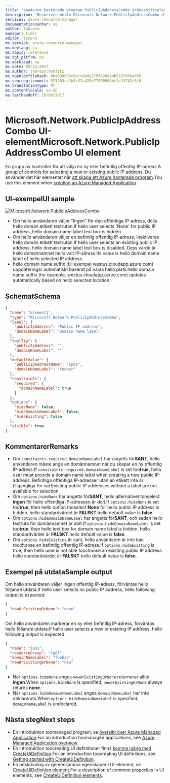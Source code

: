 ```yaml
---
title: "aaaAzure hanterade program PublicIpAddressCombo gränssnittselement | Microsoft Docs"
description: "Beskriver hello Microsoft.Network.PublicIpAddressCombo UI-element för hanterade program i Azure"
services: azure-resource-manager
documentationcenter: na
author: tabrezm
manager: timlt
editor: tysonn
ms.service: azure-resource-manager
ms.devlang: na
ms.topic: reference
ms.tgt_pltfrm: na
ms.workload: na
ms.date: 05/12/2017
ms.author: tabrezm;tomfitz
ms.openlocfilehash: 8ba689005c0eccda0a57bf628de4b5197886a950
ms.sourcegitcommit: 523283cc1b3c37c428e77850964dc1c33742c5f0
ms.translationtype: MT
ms.contentlocale: sv-SE
ms.lasthandoff: 10/06/2017
---
```

# <a name="microsoftnetworkpublicipaddresscombo-ui-element"></a><span data-ttu-id="eb6e7-103">Microsoft.Network.PublicIpAddressCombo UI-element</span><span class="sxs-lookup"><span data-stu-id="eb6e7-103">Microsoft.Network.PublicIpAddressCombo UI element</span></span>
<span data-ttu-id="eb6e7-104">En grupp av kontroller för att välja en ny eller befintlig offentlig IP-adress.</span><span class="sxs-lookup"><span data-stu-id="eb6e7-104">A group of controls for selecting a new or existing public IP address.</span></span> <span data-ttu-id="eb6e7-105">Du använder det här elementet när [att skapa ett Azure hanterade program](managed-application-publishing.md).</span><span class="sxs-lookup"><span data-stu-id="eb6e7-105">You use this element when [creating an Azure Managed Application](managed-application-publishing.md).</span></span>

## <a name="ui-sample"></a><span data-ttu-id="eb6e7-106">UI-exempel</span><span class="sxs-lookup"><span data-stu-id="eb6e7-106">UI sample</span></span>
![Microsoft.Network.PublicIpAddressCombo](./media/managed-application-elements/microsoft.network.publicipaddresscombo.png)

- <span data-ttu-id="eb6e7-108">Om hello användaren väljer ”Ingen” för den offentliga IP-adress, döljs hello domän etikett textrutan.</span><span class="sxs-lookup"><span data-stu-id="eb6e7-108">If hello user selects 'None' for public IP address, hello domain name label text box is hidden.</span></span>
- <span data-ttu-id="eb6e7-109">Om hello användaren väljer en befintlig offentlig IP-adress, inaktiveras hello domän etikett textrutan.</span><span class="sxs-lookup"><span data-stu-id="eb6e7-109">If hello user selects an existing public IP address, hello domain name label text box is disabled.</span></span> <span data-ttu-id="eb6e7-110">Dess värde är hello domännamnet hello valt IP-adress.</span><span class="sxs-lookup"><span data-stu-id="eb6e7-110">Its value is hello domain name label of hello selected IP address.</span></span>
- <span data-ttu-id="eb6e7-111">hello domain name suffix (till exempel westus.cloudapp.azure.com) uppdateringar automatiskt baserat på valda hello plats.</span><span class="sxs-lookup"><span data-stu-id="eb6e7-111">hello domain name suffix (for example, westus.cloudapp.azure.com) updates automatically based on hello selected location.</span></span>

## <a name="schema"></a><span data-ttu-id="eb6e7-112">Schemat</span><span class="sxs-lookup"><span data-stu-id="eb6e7-112">Schema</span></span>
```json
{
  "name": "element1",
  "type": "Microsoft.Network.PublicIpAddressCombo",
  "label": {
    "publicIpAddress": "Public IP address",
    "domainNameLabel": "Domain name label"
  },
  "toolTip": {
    "publicIpAddress": "",
    "domainNameLabel": ""
  },
  "defaultValue": {
    "publicIpAddressName": "ip01",
    "domainNameLabel": "foobar"
  },
  "constraints": {
    "required": {
      "domainNameLabel": true
    }
  },
  "options": {
    "hideNone": false,
    "hideDomainNameLabel": false,
    "hideExisting": false
  },
  "visible": true
}
```

## <a name="remarks"></a><span data-ttu-id="eb6e7-113">Kommentarer</span><span class="sxs-lookup"><span data-stu-id="eb6e7-113">Remarks</span></span>
- <span data-ttu-id="eb6e7-114">Om `constraints.required.domainNameLabel` har angetts för**SANT**, hello användaren måste ange en domännamnet när du skapar en ny offentlig IP-adress.</span><span class="sxs-lookup"><span data-stu-id="eb6e7-114">If `constraints.required.domainNameLabel` is set too**true**, hello user must provide a domain name label when creating a new public IP address.</span></span> <span data-ttu-id="eb6e7-115">Befintliga offentliga IP-adresser utan en etikett inte är tillgängliga för val.</span><span class="sxs-lookup"><span data-stu-id="eb6e7-115">Existing public IP addresses without a label are not available for selection.</span></span>
- <span data-ttu-id="eb6e7-116">Om `options.hideNone` har angetts för**SANT**, hello alternativet tooselect **ingen** för hello offentliga IP-adressen är dolt.</span><span class="sxs-lookup"><span data-stu-id="eb6e7-116">If `options.hideNone` is set too**true**, then hello option tooselect **None** for hello public IP address is hidden.</span></span> <span data-ttu-id="eb6e7-117">hello standardvärdet är **FALSKT**.</span><span class="sxs-lookup"><span data-stu-id="eb6e7-117">hello default value is **false**.</span></span>
- <span data-ttu-id="eb6e7-118">Om `options.hideDomainNameLabel` har angetts för**SANT**, och sedan hello textruta för domännamnet är dolt.</span><span class="sxs-lookup"><span data-stu-id="eb6e7-118">If `options.hideDomainNameLabel` is set too**true**, then hello text box for domain name label is hidden.</span></span> <span data-ttu-id="eb6e7-119">hello standardvärdet är **FALSKT**.</span><span class="sxs-lookup"><span data-stu-id="eb6e7-119">hello default value is **false**.</span></span>
- <span data-ttu-id="eb6e7-120">Om `options.hideExisting` är sant, hello användaren är inte kan toochoose en befintlig offentlig IP-adress.</span><span class="sxs-lookup"><span data-stu-id="eb6e7-120">If `options.hideExisting` is true, then hello user is not able toochoose an existing public IP address.</span></span> <span data-ttu-id="eb6e7-121">hello standardvärdet är **FALSKT**.</span><span class="sxs-lookup"><span data-stu-id="eb6e7-121">hello default value is **false**.</span></span>

## <a name="sample-output"></a><span data-ttu-id="eb6e7-122">Exempel på utdata</span><span class="sxs-lookup"><span data-stu-id="eb6e7-122">Sample output</span></span>
<span data-ttu-id="eb6e7-123">Om hello användaren väljer Ingen offentlig IP-adress, förväntas hello följande utdata:</span><span class="sxs-lookup"><span data-stu-id="eb6e7-123">If hello user selects no public IP address, hello following output is expected:</span></span>
```json
{
  "newOrExistingOrNone": "none"
}
```

<span data-ttu-id="eb6e7-124">Om hello användaren markerar en ny eller befintlig IP-adress, förväntas hello följande utdata:</span><span class="sxs-lookup"><span data-stu-id="eb6e7-124">If hello user selects a new or existing IP address, hello following output is expected:</span></span>
```json
{
  "name": "ip01",
  "resourceGroup": "rg01",
  "domainNameLabel": "foobar",
  "newOrExistingOrNone": "new"
}
```
- <span data-ttu-id="eb6e7-125">När `options.hideNone` anges `newOrExistingOrNone` returnerar alltid **ingen**.</span><span class="sxs-lookup"><span data-stu-id="eb6e7-125">When `options.hideNone` is specified, `newOrExistingOrNone` always returns **none**.</span></span>
- <span data-ttu-id="eb6e7-126">När `options.hideDomainNameLabel` anges `domainNameLabel` har inte deklarerats.</span><span class="sxs-lookup"><span data-stu-id="eb6e7-126">When `options.hideDomainNameLabel` is specified, `domainNameLabel` is undeclared.</span></span>

## <a name="next-steps"></a><span data-ttu-id="eb6e7-127">Nästa steg</span><span class="sxs-lookup"><span data-stu-id="eb6e7-127">Next steps</span></span>
* <span data-ttu-id="eb6e7-128">En introduktion toomanaged program, se [översikt över Azure Managed Application](managed-application-overview.md).</span><span class="sxs-lookup"><span data-stu-id="eb6e7-128">For an introduction toomanaged applications, see [Azure Managed Application overview](managed-application-overview.md).</span></span>
* <span data-ttu-id="eb6e7-129">En introduktion toocreating UI definitioner finns [komma igång med CreateUiDefinition](managed-application-createuidefinition-overview.md).</span><span class="sxs-lookup"><span data-stu-id="eb6e7-129">For an introduction toocreating UI definitions, see [Getting started with CreateUiDefinition](managed-application-createuidefinition-overview.md).</span></span>
* <span data-ttu-id="eb6e7-130">En beskrivning av gemensamma egenskaper i UI-element, se [CreateUiDefinition element](managed-application-createuidefinition-elements.md).</span><span class="sxs-lookup"><span data-stu-id="eb6e7-130">For a description of common properties in UI elements, see [CreateUiDefinition elements](managed-application-createuidefinition-elements.md).</span></span>
